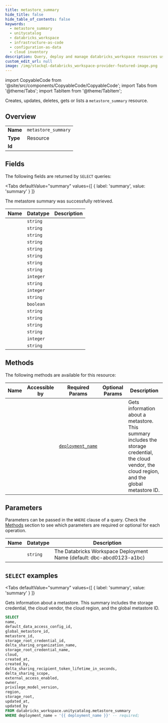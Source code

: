 ```yaml
--- 
title: metastore_summary
hide_title: false
hide_table_of_contents: false
keywords:
  - metastore_summary
  - unitycatalog
  - databricks_workspace
  - infrastructure-as-code
  - configuration-as-data
  - cloud inventory
description: Query, deploy and manage databricks_workspace resources using SQL
custom_edit_url: null
image: /img/stackql-databricks_workspace-provider-featured-image.png
---
```


import CopyableCode from '@site/src/components/CopyableCode/CopyableCode';
import Tabs from '@theme/Tabs';
import TabItem from '@theme/TabItem';

Creates, updates, deletes, gets or lists a <code>metastore_summary</code> resource.

## Overview
<table><tbody>
<tr><td><b>Name</b></td><td><code>metastore_summary</code></td></tr>
<tr><td><b>Type</b></td><td>Resource</td></tr>
<tr><td><b>Id</b></td><td><CopyableCode code="databricks_workspace.unitycatalog.metastore_summary" /></td></tr>
</tbody></table>

## Fields

The following fields are returned by `SELECT` queries:

<Tabs
    defaultValue="summary"
    values={[
        { label: 'summary', value: 'summary' }
    ]}
>
<TabItem value="summary">

The metastore summary was successfully retrieved.

<table>
<thead>
    <tr>
    <th>Name</th>
    <th>Datatype</th>
    <th>Description</th>
    </tr>
</thead>
<tbody>
<tr>
    <td><CopyableCode code="name" /></td>
    <td><code>string</code></td>
    <td></td>
</tr>
<tr>
    <td><CopyableCode code="default_data_access_config_id" /></td>
    <td><code>string</code></td>
    <td></td>
</tr>
<tr>
    <td><CopyableCode code="global_metastore_id" /></td>
    <td><code>string</code></td>
    <td></td>
</tr>
<tr>
    <td><CopyableCode code="metastore_id" /></td>
    <td><code>string</code></td>
    <td></td>
</tr>
<tr>
    <td><CopyableCode code="storage_root_credential_id" /></td>
    <td><code>string</code></td>
    <td></td>
</tr>
<tr>
    <td><CopyableCode code="delta_sharing_organization_name" /></td>
    <td><code>string</code></td>
    <td></td>
</tr>
<tr>
    <td><CopyableCode code="storage_root_credential_name" /></td>
    <td><code>string</code></td>
    <td></td>
</tr>
<tr>
    <td><CopyableCode code="cloud" /></td>
    <td><code>string</code></td>
    <td></td>
</tr>
<tr>
    <td><CopyableCode code="created_at" /></td>
    <td><code>integer</code></td>
    <td></td>
</tr>
<tr>
    <td><CopyableCode code="created_by" /></td>
    <td><code>string</code></td>
    <td></td>
</tr>
<tr>
    <td><CopyableCode code="delta_sharing_recipient_token_lifetime_in_seconds" /></td>
    <td><code>integer</code></td>
    <td></td>
</tr>
<tr>
    <td><CopyableCode code="delta_sharing_scope" /></td>
    <td><code>string</code></td>
    <td></td>
</tr>
<tr>
    <td><CopyableCode code="external_access_enabled" /></td>
    <td><code>boolean</code></td>
    <td></td>
</tr>
<tr>
    <td><CopyableCode code="owner" /></td>
    <td><code>string</code></td>
    <td></td>
</tr>
<tr>
    <td><CopyableCode code="privilege_model_version" /></td>
    <td><code>string</code></td>
    <td></td>
</tr>
<tr>
    <td><CopyableCode code="region" /></td>
    <td><code>string</code></td>
    <td></td>
</tr>
<tr>
    <td><CopyableCode code="storage_root" /></td>
    <td><code>string</code></td>
    <td></td>
</tr>
<tr>
    <td><CopyableCode code="updated_at" /></td>
    <td><code>integer</code></td>
    <td></td>
</tr>
<tr>
    <td><CopyableCode code="updated_by" /></td>
    <td><code>string</code></td>
    <td></td>
</tr>
</tbody>
</table>
</TabItem>
</Tabs>

## Methods

The following methods are available for this resource:

<table>
<thead>
    <tr>
    <th>Name</th>
    <th>Accessible by</th>
    <th>Required Params</th>
    <th>Optional Params</th>
    <th>Description</th>
    </tr>
</thead>
<tbody>
<tr>
    <td><a href="#summary"><CopyableCode code="summary" /></a></td>
    <td><CopyableCode code="select" /></td>
    <td><a href="#parameter-deployment_name"><code>deployment_name</code></a></td>
    <td></td>
    <td>Gets information about a metastore. This summary includes the storage credential, the cloud vendor, the cloud region, and the global metastore ID.</td>
</tr>
</tbody>
</table>

## Parameters

Parameters can be passed in the `WHERE` clause of a query. Check the [Methods](#methods) section to see which parameters are required or optional for each operation.

<table>
<thead>
    <tr>
    <th>Name</th>
    <th>Datatype</th>
    <th>Description</th>
    </tr>
</thead>
<tbody>
<tr id="parameter-deployment_name">
    <td><CopyableCode code="deployment_name" /></td>
    <td><code>string</code></td>
    <td>The Databricks Workspace Deployment Name (default: dbc-abcd0123-a1bc)</td>
</tr>
</tbody>
</table>

## `SELECT` examples

<Tabs
    defaultValue="summary"
    values={[
        { label: 'summary', value: 'summary' }
    ]}
>
<TabItem value="summary">

Gets information about a metastore. This summary includes the storage credential, the cloud vendor, the cloud region, and the global metastore ID.

```sql
SELECT
name,
default_data_access_config_id,
global_metastore_id,
metastore_id,
storage_root_credential_id,
delta_sharing_organization_name,
storage_root_credential_name,
cloud,
created_at,
created_by,
delta_sharing_recipient_token_lifetime_in_seconds,
delta_sharing_scope,
external_access_enabled,
owner,
privilege_model_version,
region,
storage_root,
updated_at,
updated_by
FROM databricks_workspace.unitycatalog.metastore_summary
WHERE deployment_name = '{{ deployment_name }}' -- required;
```
</TabItem>
</Tabs>
